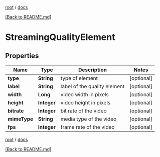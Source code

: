 [root](./../ "root") / [docs](./ "docs")

[[Back to README.md]](./../README.md "[Back to README.md]")

# StreamingQualityElement

## Properties

| Name | Type | Description | Notes |
|------------ | ------------- | ------------- | -------------|
|**type** | **String** | type of element |  [optional] |
|**label** | **String** | label of the quality element |  [optional] |
|**width** | **Long** | video width in pixels |  [optional] |
|**height** | **Integer** | video height in pixels |  [optional] |
|**bitrate** | **Integer** | bit rate of the video |  [optional] |
|**mimeType** | **String** | media type of the video |  [optional] |
|**fps** | **Integer** | frame rate of the video |  [optional] |

[root](./../ "root") / [docs](./ "docs")

[[Back to README.md]](./../README.md "[Back to README.md]")